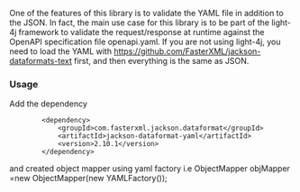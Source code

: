 One of the features of this library is to validate the YAML file in addition to the JSON. In fact, the main use case for this library is to be part of the light-4j framework to validate the request/response at runtime against the OpenAPI specification file openapi.yaml. If you are not using light-4j, you need to load the YAML with https://github.com/FasterXML/jackson-dataformats-text first, and then everything is the same as JSON.

### Usage

Add the dependency

```
        <dependency>
            <groupId>com.fasterxml.jackson.dataformat</groupId>
            <artifactId>jackson-dataformat-yaml</artifactId>
            <version>2.10.1</version>
        </dependency>
```

and created object mapper using yaml factory i.e ObjectMapper objMapper =new ObjectMapper(new YAMLFactory());

